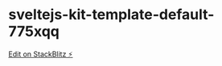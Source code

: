 # sveltejs-kit-template-default-775xqq

[Edit on StackBlitz ⚡️](https://stackblitz.com/edit/sveltejs-kit-template-default-wokbtq)